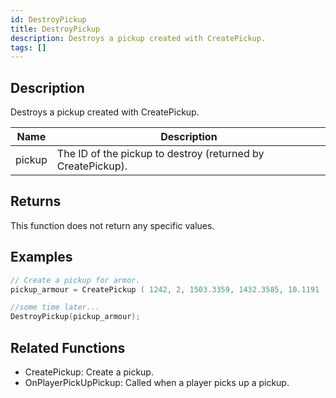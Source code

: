 ```yaml
---
id: DestroyPickup
title: DestroyPickup
description: Destroys a pickup created with CreatePickup.
tags: []
---
```


<TagLinks />

## Description

Destroys a pickup created with CreatePickup.

| Name   | Description                                                 |
| ------ | ----------------------------------------------------------- |
| pickup | The ID of the pickup to destroy (returned by CreatePickup). |

## Returns

This function does not return any specific values.

## Examples

```c
// Create a pickup for armor.
pickup_armour = CreatePickup ( 1242, 2, 1503.3359, 1432.3585, 10.1191 );

//some time later...
DestroyPickup(pickup_armour);
```

## Related Functions

- CreatePickup: Create a pickup.
- OnPlayerPickUpPickup: Called when a player picks up a pickup.
